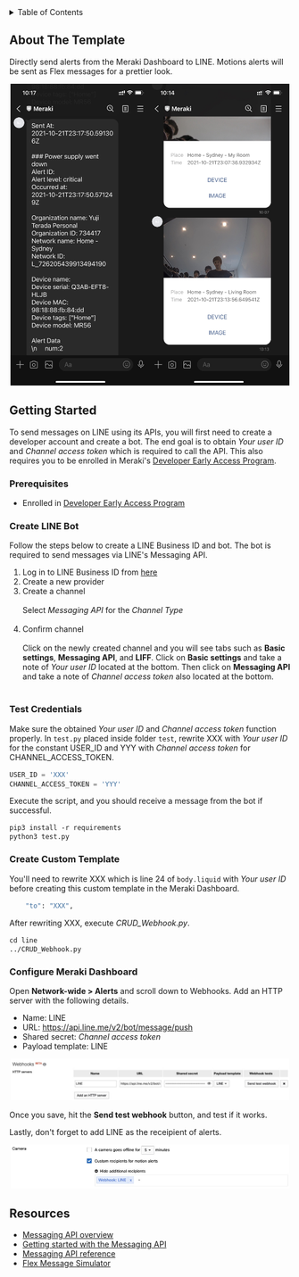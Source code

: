 <!-- TABLE OF CONTENTS -->
<details>
  <summary>Table of Contents</summary>
  <ol>
    <li><a href="#about-the-template">About The Template</a></li>
    <li>
      <a href="#getting-started">Getting Started</a>
      <ul>
        <li><a href="#prerequisites">Prerequisites</a></li>
        <li><a href="#create-line-bot">Create LINE Bot</a></li>
        <li><a href="#test-credentials">Test Credentials</a></li>
        <li><a href="#create-custom-template">Create Custom Template</a></li>
        <li><a href="#configure-meraki-dashboard">Configure Meraki Dashboard</a></li>
      </ul>
    </li>
    <li><a href="#resources">Resources</a></li>
  </ol>
</details>

## About The Template

Directly send alerts from the Meraki Dashboard to LINE. Motions alerts will be sent as Flex messages for a prettier look.

<p align="center">
    <img src="images/line_alert_sample.jpg" alt="LINE message samples" width="500" />
</p>

## Getting Started

To send messages on LINE using its APIs, you will first need to create a developer account and create a bot. The end goal is to obtain 
*Your user ID* and *Channel access token* which is required to call the API. This also requires you to be enrolled in Meraki's [Developer Early Access Program](https://developer.cisco.com/meraki/meraki-developer-early-access-program/).

### Prerequisites

- Enrolled in [Developer Early Access Program](https://developer.cisco.com/meraki/meraki-developer-early-access-program/)

### Create LINE Bot

Follow the steps below to create a LINE Business ID and bot. The bot is required to send messages via LINE's Messaging API.

1. Log in to LINE Business ID from [here](https://account.line.biz/login)
2. Create a new provider
3. Create a channel<br/><br/>
   Select *Messaging API* for the *Channel Type*<br/><br/>
4. Confirm channel<br/><br/>
   Click on the newly created channel and you will see tabs such as **Basic settings**, **Messaging API**, and **LIFF**. Click on **Basic settings** and take a note of *Your user ID* located at the bottom. Then click on **Messaging API** and take a note of *Channel access token* also located at the bottom.<br/><br/>

### Test Credentials

Make sure the obtained *Your user ID* and *Channel access token* function properly. In `test.py` placed inside folder `test`, rewrite XXX with *Your user ID* for the constant USER_ID and YYY with *Channel access token* for CHANNEL_ACCESS_TOKEN. 

```python
USER_ID = 'XXX'
CHANNEL_ACCESS_TOKEN = 'YYY'
```

Execute the script, and you should receive a message from the bot if successful.

```console
pip3 install -r requirements
python3 test.py
```

### Create Custom Template

You'll need to rewrite XXX which is line 24 of `body.liquid` with *Your user ID* before creating this custom template in the Meraki Dashboard.

```bash
    "to": "XXX",
```

After rewriting XXX, execute *CRUD_Webhook.py*.

```console
cd line
../CRUD_Webhook.py
```

### Configure Meraki Dashboard

Open **Network-wide > Alerts** and scroll down to Webhooks. Add an HTTP server with the following details.

- Name: LINE
- URL: https://api.line.me/v2/bot/message/push
- Shared secret: *Channel access token*
- Payload template: LINE

<p align="center">
    <img src="images/dashboard_webhook.jpg" alt="LINE message samples" width="500" />
</p>

Once you save, hit the **Send test webhook** button, and test if it works.

Lastly, don't forget to add LINE as the receipient of alerts.

<p align="center">
    <img src="images/dashboard_alert.jpg" alt="LINE message samples" width="500" />
</p>


## Resources
- [Messaging API overview](https://developers.line.biz/en/docs/messaging-api/overview/)
- [Getting started with the Messaging API](https://developers.line.biz/en/docs/messaging-api/getting-started/)
- [Messaging API reference](https://developers.line.biz/en/reference/messaging-api/)
- [Flex Message Simulator](https://developers.line.biz/flex-simulator/)
